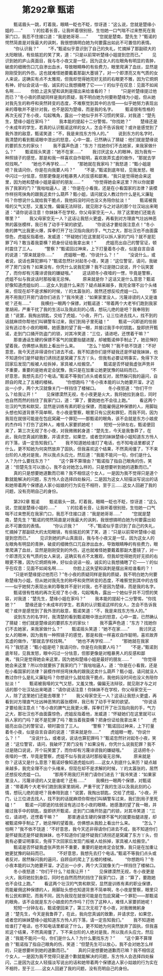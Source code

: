 # 　　第292章 甄诺
　　甄诺眉头一跳，盯着我，眼睛一眨也不眨，惊讶道：“这么说，您就是楚缘小姐的……”
　　丫的拉着长音，让我听着很别扭，生怕她一口气喘不过来憋死在我家门口，我忍不住接口道：“我是她哥哥……”
　　“您就是楚南，楚先生？”甄诺的愕然简直是对我最大的讽刺，我很想搞明白她为何要露出如此不可置信的表情。
　　“你认识我？”
　　“不，”甄诺似乎意识到了自己的失礼，忙摘掉了那副硕大的太阳眼镜，有些尴尬的笑了笑，道：“只是以前常听楚缘小姐提到您而已。”
　　见识到她的庐山真面目，我与冬小夜又是一怔，因为这女人的左眼角有明显的青肿，破皮的细微伤口兀自渗出血水，导致眼睛睁的有些费力，眼里爬满了血丝，显然是刚刚受到的外伤，这也就难怪她要戴着那副大墨镜了，对一个即漂亮又有气质的女人来说，这确实有点不太雅观，但我却觉得她完好无损的右眼更不雅，因为它炯炯有神，好似会说话一般，诚实的让我想捅瞎了它——丫的似乎在叹息：见面不如闻名啊……
　　你脸上这失望和讽刺是摆出来给谁看的？！
　　“只是听楚缘提过他而已？”冬小夜的质疑同样是我的质疑，我不明白她为何要称楚缘为小姐，但从她对我先生的称呼和突然转变的态度，不难察觉到其中的古怪——似乎她努力表现出来的尊敬并不是针对我，也不是因为楚缘，而是我的名字。
　　甄诺很有性格的再次无视了冬小夜，勾起嘴角，露出一个她似乎并不习惯的笑容，对我道：“楚先生，楚缘小姐在家吗？”
　　我本能的提起十二分警惕，“你找她？”
　　楚缘还是个未成年的学生，若真的认识甄诺这样的女人，怎会不告诉我呢？或许是感觉到了我外泄的敌意，甄诺笑道：“不，我是来找东方怜人的。”
　　说到东方的名字时，我清楚的看到甄诺眼中泄出的怒意，心中一震，已然确认了猜疑：他们就是楚缘说的要抓东方的家伙！
　　我不露声色道：“东方？找她你们不去她家，来我家做什么？”
　　甄诺摇头笑道：“她不在家……”
　　我讨厌这女人的眼神，因为我有一种照镜子的感觉，那是和我一样喜欢自作聪明，喜欢故弄玄虚的做作，“那就去学校找啊。”
　　“她也不再学校……”
　　“那她就在我家吗？”我怒道：“甄小姐是吧？我请问你，你是在向我要人吗？”
　　“不是，”甄诺到底年轻，见我发怒，眼中闪过一分怯意，但那更像是对粗暴男人的反感和鄙夷，“我只是觉得她会来这里，因为她和楚缘小姐是最好的朋友…… ”
　　“你觉得她会来这里？所以你就要拆了我家的门？”我咄咄逼人，道：“你是在小看我，还是在小看国家的法律？装模作样拐弯抹角的跟我这卖什么葫芦？甄小姐，请问就没人教过你什么是礼义廉耻吗？你想说什么就给我干脆点，我他妈没时间也没义务陪你扯淡！”
　　甄诺被我噎的又气又怒，又羞又愧，偏偏无法辩驳，就见刚才与之对话的那个壮汉站出来喝道：“请你说话注意！你妹妹不在学校，你父母家空无一人，除了这里她们还能去哪里？”
　　我父母家空无一人？这话让我怒火更盛，再看到对方理直气壮凶神恶煞的嚣张模样，我已有了动手干架的欲望。
　　“你说话才要给我注意点！”冬小夜的脾气比我更火爆，挥拳打开了壮汉指向我的手，气力之大，那壮汉也不由面露惊色，虎姐反指着他，发威道：“怀疑她们在这里就可以拆人家的门吗？就不是犯罪了吗？敢当着我耍横？把身份证给我拿出来！”
　　虎姐亮出自己的警官证，顿时震住了三人。
　　“警察？”甄诺回过神来，上下打量着冬小夜，似是自言自语的说道：“原来就是你……”
　　虎姐眼一瞪，“你说什么？！”
　　“没说什么，或者说，说话也算犯罪吗？”甄诺忽然针对起冬小夜，笑道：“这位警官，请问，我破坏了房门没有？如果没有，你凭什么说我犯罪？我不过是随口说说，开个玩笑罢了，而你却有污蔑诽谤我的嫌疑哦。”
　　这话把冬小夜噎的一愣，毕竟是警察，虎姐不似与我说话时那般毫无忌惮。
　　原来就是你？这话又是什么意思？甄诺好像知道虎姐似的……这女人到底什么来历？疑点越来越多，我完全理不出个头绪来，但现在却不是求解的时候，丫的太嚣张的，居然还想反咬虎姐一口。
　　“那用不用我打开房门请你们进去？”我冷笑道：“如果家里没人，污蔑诽谤的人又是谁呢？还有……”
　　我横扫一眼两个保镖，对甄诺道：“带着两个大老爷们跑到我家里胡闹，严重干扰了我的生活以及我此刻的心情，想玩儿绝的是吧？我奉陪到底！”说罢，我掏出钥匙，交给了虎姐，“小夜，开门，让三位进去找人，找不到的话就麻烦你帮他们叫辆警车过来，我们到局子里死磕！”
　　甄诺一闪即逝的怯弱没有逃过冬小夜的眼睛，她感激的望了我一眼，并接过我手中的钥匙，旋即挤开甄诺，走到门口捅开防盗门的锁，对其冷笑道：“三位，请进吧，还愣着干嘛？”
　　那普通话生硬的保镖不客气的就要抬腿进屋，却被甄诺伸手制止了，她忌惮的望着我，仿佛想从我脸上看出什么来。
　　“怎么？怕啊？”我不依不饶道：“不好意思，我今天还非得请你们进去不成，我不知道你们是怀疑我还是怀疑我妹妹，也不知道你们是怀疑我们诱拐还是窝藏了东方丫头，但我有必要证明事实，免得下次回家后发现门板被人给拆掉，家具被人给搬空。”
　　甄诺是否怀疑我虚张声势并不重要，重要的是她肯定会犹豫，我只是在加重让她更犹豫的砝码而已。
　　“不好意思，我想先去打个电话。”甄诺不等我们点头或者反对，居然躲闪我的逼问，自顾自的爬上了五楼的楼梯。
　　“你想跑吗？”冬小夜本能的以为她要开溜，才迈出一小步，两个大汉就像关门一样挡住了楼梯口。
　　冬小夜怒道：“你们干什么？给我让开！”
　　见保镖漠然无视，冬小夜更是火大，我将她拉到身后，同时也自然而然的挡住了我家门口，道：“算了，要跑她也不会往上跑。”
　　看这两个壮汉的气势和默契，显然是训练有素的职业保镖，而能雇佣这种保镖的人，用脚趾头想也知道背景不简单啊，冬小夜是警察，眼里只有公民和罪犯，而我不同，因为我现在就很可能是在包庇窝藏一个罪犯——那甄诺的眼角，该不会就是东方小娘皮的杰作吗？打伤了这种人，难怪人家要抓她呢！
　　短短一分钟左右，甄诺便回来了，第三次无视了冬小夜，对我微微躬身道：“楚先生，今天是我鲁莽了，在此，我向您真诚的致歉，并请求您，如果您，或者您的妹妹楚缘小姐知道东方怜人的下落，请一定告知我们。”
　　我不知道她给谁打了电话，也不知电话里都说了什么，更不知她为何突然放弃了固执，但我喜欢这个结果，不然真闹僵了，下不来台阶的人绝对是我，所以我点头应允，然后道：“我能不能问一句，你们是什么人？为什么要找东方？”
　　“这个算不算理由？”甄诺指了指自己眼角的伤，笑道：“但楚先生可以放心，我不会对她怎么样的，只是想要听到她的道歉而已。”
　　真的只是想要她道歉而已嘛？我不相信这个女人，一是因为我不觉得只是道个歉就能解决的问题，东方怜人会选择四处躲闪，二是因为这女人轻描淡写说出的话和她带着两个保镖追人家小姑娘的行为实在不相符，至于三……这女人回避了我的问题，没有亮明自己的身份。

　　第292章 甄诺
　　甄诺眉头一跳，盯着我，眼睛一眨也不眨，惊讶道：“这么说，您就是楚缘小姐的……”
　　丫的拉着长音，让我听着很别扭，生怕她一口气喘不过来憋死在我家门口，我忍不住接口道：“我是她哥哥……”
　　“您就是楚南，楚先生？”甄诺的愕然简直是对我最大的讽刺，我很想搞明白她为何要露出如此不可置信的表情。
　　“你认识我？”
　　“不，”甄诺似乎意识到了自己的失礼，忙摘掉了那副硕大的太阳眼镜，有些尴尬的笑了笑，道：“只是以前常听楚缘小姐提到您而已。”
　　见识到她的庐山真面目，我与冬小夜又是一怔，因为这女人的左眼角有明显的青肿，破皮的细微伤口兀自渗出血水，导致眼睛睁的有些费力，眼里爬满了血丝，显然是刚刚受到的外伤，这也就难怪她要戴着那副大墨镜了，对一个即漂亮又有气质的女人来说，这确实有点不太雅观，但我却觉得她完好无损的右眼更不雅，因为它炯炯有神，好似会说话一般，诚实的让我想捅瞎了它——丫的似乎在叹息：见面不如闻名啊……
　　你脸上这失望和讽刺是摆出来给谁看的？！
　　“只是听楚缘提过他而已？”冬小夜的质疑同样是我的质疑，我不明白她为何要称楚缘为小姐，但从她对我先生的称呼和突然转变的态度，不难察觉到其中的古怪——似乎她努力表现出来的尊敬并不是针对我，也不是因为楚缘，而是我的名字。
　　甄诺很有性格的再次无视了冬小夜，勾起嘴角，露出一个她似乎并不习惯的笑容，对我道：“楚先生，楚缘小姐在家吗？”
　　我本能的提起十二分警惕，“你找她？”
　　楚缘还是个未成年的学生，若真的认识甄诺这样的女人，怎会不告诉我呢？或许是感觉到了我外泄的敌意，甄诺笑道：“不，我是来找东方怜人的。”
　　说到东方的名字时，我清楚的看到甄诺眼中泄出的怒意，心中一震，已然确认了猜疑：他们就是楚缘说的要抓东方的家伙！
　　我不露声色道：“东方？找她你们不去她家，来我家做什么？”
　　甄诺摇头笑道：“她不在家……”
　　我讨厌这女人的眼神，因为我有一种照镜子的感觉，那是和我一样喜欢自作聪明，喜欢故弄玄虚的做作，“那就去学校找啊。”
　　“她也不再学校……”
　　“那她就在我家吗？”我怒道：“甄小姐是吧？我请问你，你是在向我要人吗？”
　　“不是，”甄诺到底年轻，见我发怒，眼中闪过一分怯意，但那更像是对粗暴男人的反感和鄙夷，“我只是觉得她会来这里，因为她和楚缘小姐是最好的朋友…… ”
　　“你觉得她会来这里？所以你就要拆了我家的门？”我咄咄逼人，道：“你是在小看我，还是在小看国家的法律？装模作样拐弯抹角的跟我这卖什么葫芦？甄小姐，请问就没人教过你什么是礼义廉耻吗？你想说什么就给我干脆点，我他妈没时间也没义务陪你扯淡！”
　　甄诺被我噎的又气又怒，又羞又愧，偏偏无法辩驳，就见刚才与之对话的那个壮汉站出来喝道：“请你说话注意！你妹妹不在学校，你父母家空无一人，除了这里她们还能去哪里？”
　　我父母家空无一人？这话让我怒火更盛，再看到对方理直气壮凶神恶煞的嚣张模样，我已有了动手干架的欲望。
　　“你说话才要给我注意点！”冬小夜的脾气比我更火爆，挥拳打开了壮汉指向我的手，气力之大，那壮汉也不由面露惊色，虎姐反指着他，发威道：“怀疑她们在这里就可以拆人家的门吗？就不是犯罪了吗？敢当着我耍横？把身份证给我拿出来！”
　　虎姐亮出自己的警官证，顿时震住了三人。
　　“警察？”甄诺回过神来，上下打量着冬小夜，似是自言自语的说道：“原来就是你……”
　　虎姐眼一瞪，“你说什么？！”
　　“没说什么，或者说，说话也算犯罪吗？”甄诺忽然针对起冬小夜，笑道：“这位警官，请问，我破坏了房门没有？如果没有，你凭什么说我犯罪？我不过是随口说说，开个玩笑罢了，而你却有污蔑诽谤我的嫌疑哦。”
　　这话把冬小夜噎的一愣，毕竟是警察，虎姐不似与我说话时那般毫无忌惮。
　　原来就是你？这话又是什么意思？甄诺好像知道虎姐似的……这女人到底什么来历？疑点越来越多，我完全理不出个头绪来，但现在却不是求解的时候，丫的太嚣张的，居然还想反咬虎姐一口。
　　“那用不用我打开房门请你们进去？”我冷笑道：“如果家里没人，污蔑诽谤的人又是谁呢？还有……”
　　我横扫一眼两个保镖，对甄诺道：“带着两个大老爷们跑到我家里胡闹，严重干扰了我的生活以及我此刻的心情，想玩儿绝的是吧？我奉陪到底！”说罢，我掏出钥匙，交给了虎姐，“小夜，开门，让三位进去找人，找不到的话就麻烦你帮他们叫辆警车过来，我们到局子里死磕！”
　　甄诺一闪即逝的怯弱没有逃过冬小夜的眼睛，她感激的望了我一眼，并接过我手中的钥匙，旋即挤开甄诺，走到门口捅开防盗门的锁，对其冷笑道：“三位，请进吧，还愣着干嘛？”
　　那普通话生硬的保镖不客气的就要抬腿进屋，却被甄诺伸手制止了，她忌惮的望着我，仿佛想从我脸上看出什么来。
　　“怎么？怕啊？”我不依不饶道：“不好意思，我今天还非得请你们进去不成，我不知道你们是怀疑我还是怀疑我妹妹，也不知道你们是怀疑我们诱拐还是窝藏了东方丫头，但我有必要证明事实，免得下次回家后发现门板被人给拆掉，家具被人给搬空。”
　　甄诺是否怀疑我虚张声势并不重要，重要的是她肯定会犹豫，我只是在加重让她更犹豫的砝码而已。
　　“不好意思，我想先去打个电话。”甄诺不等我们点头或者反对，居然躲闪我的逼问，自顾自的爬上了五楼的楼梯。
　　“你想跑吗？”冬小夜本能的以为她要开溜，才迈出一小步，两个大汉就像关门一样挡住了楼梯口。
　　冬小夜怒道：“你们干什么？给我让开！”
　　见保镖漠然无视，冬小夜更是火大，我将她拉到身后，同时也自然而然的挡住了我家门口，道：“算了，要跑她也不会往上跑。”
　　看这两个壮汉的气势和默契，显然是训练有素的职业保镖，而能雇佣这种保镖的人，用脚趾头想也知道背景不简单啊，冬小夜是警察，眼里只有公民和罪犯，而我不同，因为我现在就很可能是在包庇窝藏一个罪犯——那甄诺的眼角，该不会就是东方小娘皮的杰作吗？打伤了这种人，难怪人家要抓她呢！
　　短短一分钟左右，甄诺便回来了，第三次无视了冬小夜，对我微微躬身道：“楚先生，今天是我鲁莽了，在此，我向您真诚的致歉，并请求您，如果您，或者您的妹妹楚缘小姐知道东方怜人的下落，请一定告知我们。”
　　我不知道她给谁打了电话，也不知电话里都说了什么，更不知她为何突然放弃了固执，但我喜欢这个结果，不然真闹僵了，下不来台阶的人绝对是我，所以我点头应允，然后道：“我能不能问一句，你们是什么人？为什么要找东方？”
　　“这个算不算理由？”甄诺指了指自己眼角的伤，笑道：“但楚先生可以放心，我不会对她怎么样的，只是想要听到她的道歉而已。”
　　真的只是想要她道歉而已嘛？我不相信这个女人，一是因为我不觉得只是道个歉就能解决的问题，东方怜人会选择四处躲闪，二是因为这女人轻描淡写说出的话和她带着两个保镖追人家小姑娘的行为实在不相符，至于三……这女人回避了我的问题，没有亮明自己的身份。
